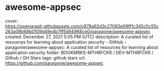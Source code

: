 # awesome-appsec

cover: https://opengraph.githubassets.com/c878a62d3c27083e09ff1c345c5c55c263a08b68b0109d49e4b7ff5d94968ce0/paragonie/awesome-appsec
created: December 27, 2021 5:05 PM (UTC)
description: A curated list of resources for learning about application security - GitHub - paragonie/awesome-appsec: A curated list of resources for learning about application security
folder: BOOKMRKS-MTHRFCKR / DEV-MTHRFCKR / Github / GH Stars
tags: github stars
url: https://github.com/paragonie/awesome-appsec